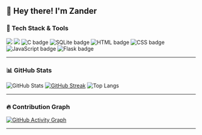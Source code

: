 <!-- Profile Banner -->
## 👋 Hey there! I'm Zander  

### 🚀 Tech Stack & Tools
<p>
  <img src="https://img.shields.io/badge/Python-3776AB?style=for-the-badge&logo=python&logoColor=white"/>
  <img src="https://img.shields.io/badge/Scratch-FF7B26?style=for-the-badge&logo=scratch&logoColor=white"/>
  <img src="https://img.shields.io/badge/C-00599C?style=for-the-badge&logo=c&logoColor=white" alt="C badge"/>
  <img src="https://img.shields.io/badge/SQLite-003B57?style=for-the-badge&logo=sqlite&logoColor=white" alt="SQLite badge"/>
  <img src="https://img.shields.io/badge/HTML-E34F26?style=for-the-badge&logo=html5&logoColor=white" alt="HTML badge"/>
  <img src="https://img.shields.io/badge/CSS-1572B6?style=for-the-badge&logo=css3&logoColor=white" alt="CSS badge"/>
  <img src="https://img.shields.io/badge/JavaScript-F7DF1E?style=for-the-badge&logo=javascript&logoColor=black" alt="JavaScript badge"/>
  <img src="https://img.shields.io/badge/Flask-000000?style=for-the-badge&logo=flask&logoColor=white" alt="Flask badge"/>






 

</p>

------

### 📊 GitHub Stats
![GitHub Stats](https://github-readme-stats.vercel.app/api?username=ZanderIntership&show_icons=true&theme=tokyonight)
[![GitHub Streak](https://streak-stats.demolab.com?user=ZanderIntership&theme=tokyonight)](https://git.io/streak-stats)
![Top Langs](https://github-readme-stats.vercel.app/api/top-langs/?username=ZanderIntership&layout=compact&theme=tokyonight)

---

### 🔥 Contribution Graph
[![GitHub Activity Graph](https://github-readme-activity-graph.vercel.app/graph?username=ZanderIntership&theme=tokyo-night)](https://github.com/ashutosh00710/github-readme-activity-graph)

---



